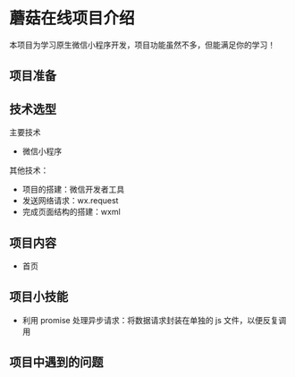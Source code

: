 # 蘑菇在线项目介绍

本项目为学习原生微信小程序开发，项目功能虽然不多，但能满足你的学习！

## 项目准备

## 技术选型

主要技术

- 微信小程序

其他技术：

- 项目的搭建：微信开发者工具
- 发送网络请求：wx.request
- 完成页面结构的搭建：wxml

## 项目内容

- 首页

## 项目小技能

- 利用 promise 处理异步请求：将数据请求封装在单独的 js 文件，以便反复调用

## 项目中遇到的问题
